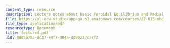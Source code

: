 ```yaml
---
content_type: resource
description: Lecture notes about basic Toroidal Equilibrium and Radial Pressure Balance.
file: https://ol-ocw-studio-app-qa.s3.amazonaws.com/courses/22-615-mhd-theory-of-fusion-systems-spring-2007/8d05a785dc37e4f7d04add99237ca7f2_lecture4.pdf
file_type: application/pdf
resourcetype: Document
title: lecture4.pdf
uid: 8d05a785-dc37-e4f7-d04a-dd99237ca7f2
---
```

